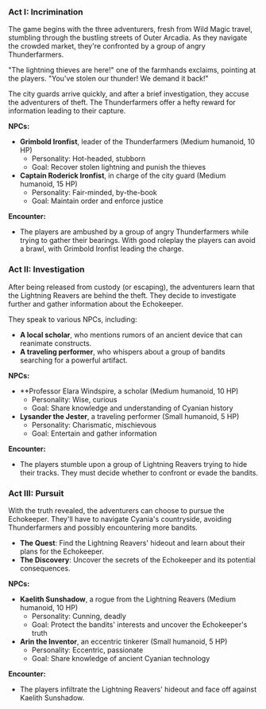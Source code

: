 ### **Act I: Incrimination**

The game begins with the three adventurers, fresh from Wild Magic travel, stumbling through the bustling streets of Outer Arcadia. As they navigate the crowded market, they're confronted by a group of angry Thunderfarmers.

"The lightning thieves are here!" one of the farmhands exclaims, pointing at the players. "You've stolen our thunder! We demand it back!"

The city guards arrive quickly, and after a brief investigation, they accuse the adventurers of theft. The Thunderfarmers offer a hefty reward for information leading to their capture.

**NPCs:**

- **Grimbold Ironfist**, leader of the Thunderfarmers (Medium humanoid, 10 HP)
    - Personality: Hot-headed, stubborn
    - Goal: Recover stolen lightning and punish the thieves
- **Captain Roderick Ironfist**, in charge of the city guard (Medium humanoid, 15 HP)
    - Personality: Fair-minded, by-the-book
    - Goal: Maintain order and enforce justice

**Encounter:**

- The players are ambushed by a group of angry Thunderfarmers while trying to gather their bearings. With good roleplay the players can avoid a brawl, with Grimbold Ironfist leading the charge.

### **Act II: Investigation**

After being released from custody (or escaping), the adventurers learn that the Lightning Reavers are behind the theft. They decide to investigate further and gather information about the Echokeeper.

They speak to various NPCs, including:

- **A local scholar**, who mentions rumors of an ancient device that can reanimate constructs.
- **A traveling performer**, who whispers about a group of bandits searching for a powerful artifact.

**NPCs:**

- **Professor Elara Windspire, a scholar (Medium humanoid, 10 HP)
    - Personality: Wise, curious
    - Goal: Share knowledge and understanding of Cyanian history
- **Lysander the Jester**, a traveling performer (Small humanoid, 5 HP)
    - Personality: Charismatic, mischievous
    - Goal: Entertain and gather information

**Encounter:**
- The players stumble upon a group of Lightning Reavers trying to hide their tracks. They must decide whether to confront or evade the bandits.

### **Act III: Pursuit**

With the truth revealed, the adventurers can choose to pursue the Echokeeper. They'll have to navigate Cyania's countryside, avoiding Thunderfarmers and possibly encountering more bandits.

- **The Quest**: Find the Lightning Reavers' hideout and learn about their plans for the Echokeeper.
- **The Discovery**: Uncover the secrets of the Echokeeper and its potential consequences.

**NPCs:**

- **Kaelith Sunshadow**, a rogue from the Lightning Reavers (Medium humanoid, 10 HP)
    - Personality: Cunning, deadly
    - Goal: Protect the bandits' interests and uncover the Echokeeper's truth
- **Arin the Inventor**, an eccentric tinkerer (Small humanoid, 5 HP)
    - Personality: Eccentric, passionate
    - Goal: Share knowledge of ancient Cyanian technology

**Encounter:**

- The players infiltrate the Lightning Reavers' hideout and face off against Kaelith Sunshadow.